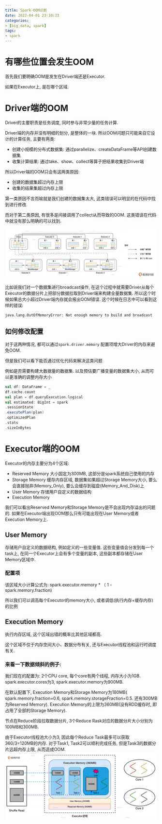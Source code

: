 ```yaml
---
title: Spark-OOM诊断
date: 2022-04-01 23:10:23
categories:
- [big_data, spark]
tags: 
- spark
---
```

# 有哪些位置会发生OOM

首先我们要明确OOM是发生在Driver端还是Executor.

如果在Executor上, 是在哪个区域.

# Driver端的OOM

Driver的主要职责是任务调度, 同时参与非常少量的任务计算.

Driver端的内存并没有明细的划分, 是整体的一块. 所以OOM问题只可能来自它设计的计算任务, 主要有两类:

-   创建小规模的分布式数据集: 通过parallelize、createDataFrame等API创建数据集
-   收集计算结果: 通过take、show、collect等算子把结果收集到Driver端

所以Driver端的OOM只会有这两类原因:

-   创建的数据集超过内存上限
-   收集的结果集超过内存上限

第一类原因不言而喻就是我们创建的数据集太大, 这类错误可以明显的在代码中找到进行修改.

而对于第二类原因, 有很多是间接调用了collect从而导致的OOM. 这类错误在代码中就没有那么明确的可以找到.

![](https://raw.githubusercontent.com/liunaijie/images/master/202308121616745.png)

比如说我们对一个数据集进行broadcast操作, 在这个过程中就需要Driver从每个Executor的数据分片上把部分数据拉取到Driver端来构建全量数据集. 所以这个时候如果总大小超过Driver端内存就会报出OOM错误. 这个时候在日志中可以看到这样的错误:

```bash
java.lang.OutOfMemoryError: Not enough memory to build and broadcast
```

## 如何修改配置

对于这两种情况, 都可以通过`spark.driver.memory` 配置项增大Driver的内存来避免OOM.

但是我们可以看下能否通过优化代码来解决这类问题

例如是否需要构建大数据量的数据集. 以及预估要广播变量的数据集大小, 从而可以更准确的调整内存大小

```scala
val df: DataFrame = _
df.cache.count
val plan = df.queryExecution.logical
val estimated: BigInt = spark
.sessionState
.executePlan(plan)
.optimizedPlan
.stats
.sizeInBytes
```

# Executor端的OOM

Executor的内存主要分为4个区域:

-   Reserved Memory 大小固定为300MB, 这部分是spark系统自己使用的内存
-   Storage Memory 缓存内存区域, 数据集如果超过Storage Memory大小, 要么会直接抛弃(Memory_Only), 要么会缓存到磁盘(Memory_And_Disk)上
-   User Memory 存储用户自定义的数据结构
-   Execution Memory

我们可以看出Reserved Memory和Storage Memory是不会出现内存溢出的问题的. 如果在Executor端出现OOM那么只有可能出现在User Memory或者Execution Memory上.

## User Memory

存储用户自定义的数据结构, 例如定义的一些变量值. 这些变量值会分发到每一个task上, 在同一个Executor上会有多个变量的副本, 这些副本都存储在User Memory区域中.

### 配置项

该区域大小计算公式为: spark.executor.memory * （ 1 - spark.memory.fraction)

所以我们可以调高每个Executor的memory大小, 或者调低(执行内存+缓存内存)的比例

## Execution Memory

执行内存区域, 这个区域出错的概率比其他区域都高.

这个区域不仅于内存空间大小、数据分布有关, 还与Executor线程池和运行时调度有关.

### 来看一下数据倾斜的例子:

我们现在的配置为: 2个CPU core, 每个core有两个线程, 内存大小为1GB. spark.executor.cores为3, spark.executor.memory为900MB.

在默认配置下, Execution Memory和Storage Memory为180MB( spark.memory.fraction=0.6, spark.memory.storageFraction=0.5. 还有300MB为Reserved Memory). Execution Memory的上限为360MB(没有RDD缓存时, 即占用了全部的Storage Memory).

节点在Reduce阶段拉取数据分片, 3个Reduce Rask对应的数据分片大小分别为100MB和300MB.

由于Executor线程池大小为3, 因此每个Reduce Task最多可以获取360/3=120MB的内存. 对于Task1, Task2可以顺利完成任务, 但是Task3的数据分片远超内存上限, 从而造成OOM.
![](https://raw.githubusercontent.com/liunaijie/images/master/202308121616946.png)
